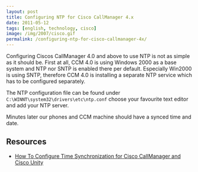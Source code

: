 ```yaml
---
layout: post
title: Configuring NTP for Cisco CallManager 4.x
date: 2011-05-12
tags: [english, technology, cisco]
image: /img/2007/cisco.gif
permalink: /configuring-ntp-for-cisco-callmanager-4x/
---
```


Configuring Ciscos CallManager 4.0 and above to use NTP is not as simple as it should be. First at all, CCM 4.0 is using Windows 2000 as a base system and NTP nor SNTP is enabled there per default. Especially Win2000 is using SNTP, therefore CCM 4.0 is installing a separate NTP service which has to be configured separately.

The NTP configuration file can be found under `C:\WINNT\system32\drivers\etc\ntp.conf` choose your favourite text editor and add your NTP server.

Minutes later our phones and CCM machine should have a synced time and date.

## Resources
* [How To Configure Time Synchronization for Cisco CallManager and Cisco Unity](http://www.cisco.com/en/US/products/sw/voicesw/ps556/products_tech_note09186a008009470f.shtml)